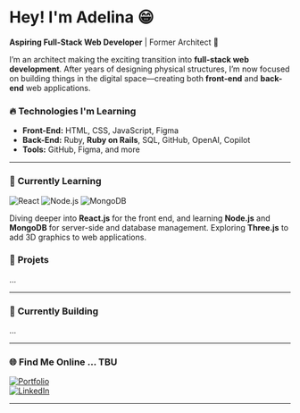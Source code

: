 # Hey! I'm Adelina 😁

**Aspiring Full-Stack Web Developer** | Former Architect 🌚

I’m an architect making the exciting transition into **full-stack web development**. After years of designing physical structures, I’m now focused on building things in the digital space—creating both **front-end** and **back-end** web applications.

### 🔥 **Technologies I'm Learning**
- **Front-End:** HTML, CSS, JavaScript, Figma
- **Back-End:** Ruby, **Ruby on Rails**, SQL, GitHub, OpenAI, Copilot
- **Tools:** GitHub, Figma, and more

---

### 🌱 **Currently Learning**
![React](https://img.shields.io/badge/-React-blue) ![Node.js](https://img.shields.io/badge/-Node.js-green) ![MongoDB](https://img.shields.io/badge/-MongoDB-brightgreen)

Diving deeper into **React.js** for the front end, and learning **Node.js** and **MongoDB** for server-side and database management. Exploring **Three.js** to add 3D graphics to web applications.

### 🎯 **Projets**
... 

---
### 🌱 **Currently Building**
... 

---

### 🌐 **Find Me Online** ... TBU
[![Portfolio](https://img.shields.io/badge/Portfolio-Check%20It%20Out-green)](https://ruxade.com)  
[![LinkedIn](https://img.shields.io/badge/LinkedIn-Connect-blue)](https://www.linkedin.com/in/ruxade/)

---

